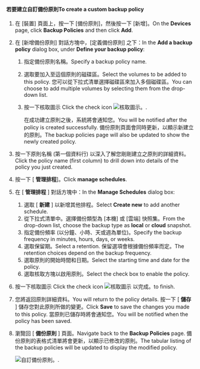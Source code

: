 <!--author=SharS last changed: 9/15/15-->

#### <a name="to-create-a-custom-backup-policy"></a><span data-ttu-id="a420a-101">若要建立自訂備份原則</span><span class="sxs-lookup"><span data-stu-id="a420a-101">To create a custom backup policy</span></span>
1. <span data-ttu-id="a420a-102">在 [裝置] 頁面上，按一下 [備份原則]，然後按一下 [新增]。</span><span class="sxs-lookup"><span data-stu-id="a420a-102">On the **Devices** page, click **Backup Policies** and then click **Add**.</span></span>
2. <span data-ttu-id="a420a-103">在 [新增備份原則] 對話方塊中，[定義備份原則] 之下：</span><span class="sxs-lookup"><span data-stu-id="a420a-103">In the **Add a backup policy** dialog box, under **Define your backup policy**:</span></span>
   
   1. <span data-ttu-id="a420a-104">指定備份原則名稱。</span><span class="sxs-lookup"><span data-stu-id="a420a-104">Specify a backup policy name.</span></span>
   2. <span data-ttu-id="a420a-105">選取要加入至這個原則的磁碟區。</span><span class="sxs-lookup"><span data-stu-id="a420a-105">Select the volumes to be added to this policy.</span></span> <span data-ttu-id="a420a-106">您可以從下拉式清單選擇磁碟區來加入多個磁碟區。</span><span class="sxs-lookup"><span data-stu-id="a420a-106">You can choose to add multiple volumes by selecting them from the drop-down list.</span></span>
   3. <span data-ttu-id="a420a-107">按一下核取圖示 </span><span class="sxs-lookup"><span data-stu-id="a420a-107">Click the check icon</span></span> ![核取圖示](./media/storsimple-add-backup-policy/HCS_CheckIcon-include.png)<span data-ttu-id="a420a-109">。</span><span class="sxs-lookup"><span data-stu-id="a420a-109">.</span></span>
      
      <span data-ttu-id="a420a-110">在成功建立原則之後，系統將會通知您。</span><span class="sxs-lookup"><span data-stu-id="a420a-110">You will be notified after the policy is created successfully.</span></span> <span data-ttu-id="a420a-111">備份原則頁面會同時更新，以顯示新建立的原則。</span><span class="sxs-lookup"><span data-stu-id="a420a-111">The backup policies page will also be updated to show the newly created policy.</span></span>
3. <span data-ttu-id="a420a-112">按一下原則名稱 (第一個資料行) 以深入了解您剛剛建立之原則的詳細資料。</span><span class="sxs-lookup"><span data-stu-id="a420a-112">Click the policy name (first column) to drill down into details of the policy you just created.</span></span>
4. <span data-ttu-id="a420a-113">按一下 [ **管理排程**]。</span><span class="sxs-lookup"><span data-stu-id="a420a-113">Click **manage schedules**.</span></span>
5. <span data-ttu-id="a420a-114">在 [ **管理排程** ] 對話方塊中：</span><span class="sxs-lookup"><span data-stu-id="a420a-114">In the **Manage Schedules** dialog box:</span></span>
   
   1. <span data-ttu-id="a420a-115">選取 [ **新建** ] 以新增其他排程。</span><span class="sxs-lookup"><span data-stu-id="a420a-115">Select **Create new** to add another schedule.</span></span>
   2. <span data-ttu-id="a420a-116">從下拉式清單中。選擇備份類型為 [本機] 或 [雲端] 快照集。</span><span class="sxs-lookup"><span data-stu-id="a420a-116">From the drop-down list, choose the backup type as **local** or **cloud** snapshot.</span></span>
   3. <span data-ttu-id="a420a-117">指定備份頻率 (以分鐘、小時、天或週為單位)。</span><span class="sxs-lookup"><span data-stu-id="a420a-117">Specify the backup frequency in minutes, hours, days, or weeks.</span></span>
   4. <span data-ttu-id="a420a-118">選取保留期。</span><span class="sxs-lookup"><span data-stu-id="a420a-118">Select a retention.</span></span> <span data-ttu-id="a420a-119">保留選項會根據備份頻率而定。</span><span class="sxs-lookup"><span data-stu-id="a420a-119">The retention choices depend on the backup frequency.</span></span>
   5. <span data-ttu-id="a420a-120">選取原則的開始時間和日期。</span><span class="sxs-lookup"><span data-stu-id="a420a-120">Select the starting time and date for the policy.</span></span>
   6. <span data-ttu-id="a420a-121">選取核取方塊以啟用原則。</span><span class="sxs-lookup"><span data-stu-id="a420a-121">Select the check box to enable the policy.</span></span>
6. <span data-ttu-id="a420a-122">按一下核取圖示 </span><span class="sxs-lookup"><span data-stu-id="a420a-122">Click the check icon</span></span> ![核取圖示](./media/storsimple-add-backup-policy/HCS_CheckIcon-include.png) <span data-ttu-id="a420a-124">以完成。</span><span class="sxs-lookup"><span data-stu-id="a420a-124">to finish.</span></span>
7. <span data-ttu-id="a420a-125">您將返回原則詳細資料。</span><span class="sxs-lookup"><span data-stu-id="a420a-125">You will return to the policy details.</span></span> <span data-ttu-id="a420a-126">按一下 [ **儲存** ] 儲存您對此原則所做的變更。</span><span class="sxs-lookup"><span data-stu-id="a420a-126">Click **Save** to save the changes you made to this policy.</span></span> <span data-ttu-id="a420a-127">當原則已儲存時將會通知您。</span><span class="sxs-lookup"><span data-stu-id="a420a-127">You will be notified when the policy has been saved.</span></span>
8. <span data-ttu-id="a420a-128">瀏覽回 [ **備份原則** ] 頁面。</span><span class="sxs-lookup"><span data-stu-id="a420a-128">Navigate back to the **Backup Policies** page.</span></span> <span data-ttu-id="a420a-129">備份原則的表格式清單將會更新，以顯示已修改的原則。</span><span class="sxs-lookup"><span data-stu-id="a420a-129">The tabular listing of the backup policies will be updated to display the modified policy.</span></span>
   
    ![自訂備份原則](./media/storsimple-create-custom-backup-policy/HCS_CustomBackupPolicyM-include.png)<span data-ttu-id="a420a-131">。</span><span class="sxs-lookup"><span data-stu-id="a420a-131">.</span></span>

